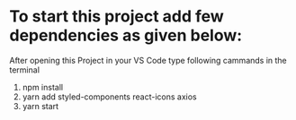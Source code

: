 # To start this project add few dependencies as given below:
 After opening this Project in your VS Code 
 type following cammands in the terminal
 1) npm install
 2) yarn add styled-components react-icons axios
 3) yarn start
